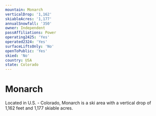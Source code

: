 ```yaml
---
mountain: Monarch
verticalDrop: '1,162'
skiableAcres: '1,177'
annualSnowfall: '350'
owner: Independent
passAffiliations: Power
operating2425: 'Yes'
operated2324: 'Yes'
surfaceLiftsOnly: 'No'
openToPublic: 'Yes'
skied: 'No'
country: USA
state: Colorado
---
```


# Monarch

Located in U.S. - Colorado, Monarch is a ski area with a vertical drop of 1,162 feet and 1,177 skiable acres.
